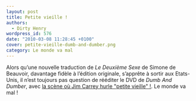 ```yaml
---
layout: post
title: Petite vieille !
authors:
  - Dirty Henry
wordpress_id: 576
date: "2010-03-08 11:28:45 +0100"
cover: petite-vieille-dumb-and-dumber.png
category: Le monde va mal
---
```


Alors qu’une nouvelle traduction de _Le Deuxième Sexe_ de Simone de Beauvoir,
davantage fidèle à l’édition originale, s’apprête à sortir aux Etats-Unis, il
n’est toujours pas question de rééditer le DVD de _Dumb And Dumber_, avec [la
scène où Jim Carrey hurle "petite vieille" !][1]. Le monde va mal !

[1]: https://youtu.be/-q1PQg1WX4o
